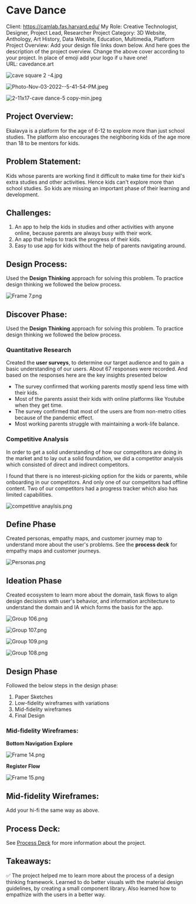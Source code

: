 # Cave Dance

Client: https://camlab.fas.harvard.edu/
My Role: Creative Technologist, Designer, Project Lead, Researcher
Project Category: 3D Website, Anthology, Art History, Data Website, Education, Multimedia, Platform
Project Overview: Add your design file links down below. And here goes the description of the project overview. Change the above cover according to your project. In place of emoji add your logo if u have one!                                           
URL: cavedance.art

![cave square 2 -4.jpg](cave_square_2_-4%201.jpg)

![Photo-Nov-03-2022--5-41-54-PM.jpeg](Photo-Nov-03-2022--5-41-54-PM.jpeg)

![2-11x17-cave dance-5 copy-min.jpeg](2-11x17-cave_dance-5_copy-min.jpeg)

## Project Overview:

Ekalavya is a platform for the age of 6-12 to explore more than just school studies. The platform also encourages the neighboring kids of the age more than 18 to be mentors for kids.

## Problem Statement:

Kids whose parents are working find it difficult to make time for their kid's extra studies and other activities. Hence kids can't explore more than school studies. So kids are missing an important phase of their learning and development.

## Challenges:

1. An app to help the kids in studies and other activities with anyone online, because parents are always busy with their work.
2. An app that helps to track the progress of their kids.
3. Easy to use app for kids without the help of parents navigating around.

## Design Process:

Used the **Design Thinking** approach for solving this problem. To practice design thinking we followed the below process.

![Frame 7.png](Frame_7.png)

## **Discover Phase**:

Used the **Design Thinking** approach for solving this problem. To practice design thinking we followed the below process.

### **Quantitative Research**

Created the **user surveys**, to determine our target audience and to gain a basic understanding of our users. About 67 responses were recorded. And based on the responses here are the key insights presented below

- The survey confirmed that working parents mostly spend less time with their kids.
- Most of the parents assist their kids with online platforms like Youtube when they get time.
- The survey confirmed that most of the users are from non-metro cities because of the pandemic effect.
- Most working parents struggle with maintaining a work-life balance.

### **Competitive Analysis**

In order to get a solid understanding of how our competitors are doing in the market and to lay out a solid foundation, we did a competitor analysis which consisted of direct and indirect competitors.

I found that there is no interest-picking option for the kids or parents, while onboarding in our competitors. And only one of our competitors had offline content. Two of our competitors had a progress tracker which also has limited capabilities.

![competitive anaylsis.png](competitive_anaylsis.png)

## **Define Phase**

Created personas, empathy maps, and customer journey map to understand more about the user's problems. See the **process deck** for empathy maps and customer journeys.

![Personas.png](Personas.png)

## **Ideation Phase**

Created ecosystem to learn more about the domain,  task flows to align design decisions with user's behavior, and information architecture to understand the domain and IA which forms the basis for the app.

![Group 106.png](Group_106.png)

![Group 107.png](Group_107.png)

![Group 109.png](Group_109.png)

![Group 108.png](Group_108.png)

## **Design Phase**

Followed the below steps in the design phase:

1. Paper Sketches
2. Low-fidelity wireframes with variations
3. Mid-fidelity wireframes
4. Final Design

### Mid-fidelity Wireframes:

**Bottom Navigation Explore**

![Frame 14.png](Frame_14.png)

**Register Flow**

![Frame 15.png](Frame_15.png)

## Mid-fidelity Wireframes:

Add your hi-fi the same way as above.

## Process Deck:

See [Process Deck](https://www.figma.com/proto/jijgI2s6iYfASKNtZELEJW/Process-Deck-Ekalavya?page-id=0%3A1&node-id=1%3A3&viewport=241%2C48%2C0.17&scaling=contain) for more information about the project.

## **Takeaways:**

<aside>
✅ The project helped me to learn more about the process of a design thinking framework. Learned to do better visuals with the material design guidelines, by creating a small component library. Also learned how to empathize with the users in a better way.

</aside>